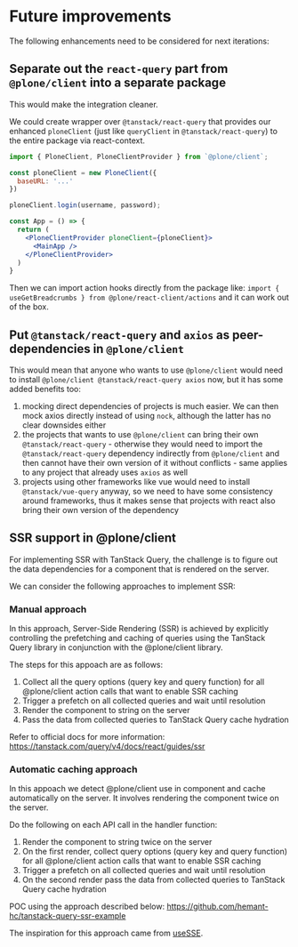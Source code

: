 # Future improvements

The following enhancements need to be considered for next iterations:

## Separate out the `react-query` part from `@plone/client` into a separate package

This would make the integration cleaner.

We could create wrapper over `@tanstack/react-query` that provides our enhanced `ploneClient` (just like `queryClient` in `@tanstack/react-query`) to the entire package via react-context.

```jsx
import { PloneClient, PloneClientProvider } from `@plone/client`;

const ploneClient = new PloneClient({
  baseURL: '...'
})

ploneClient.login(username, password);

const App = () => {
  return (
    <PloneClientProvider ploneClient={ploneClient}>
      <MainApp />
    </PloneClientProvider>
  )
}
```

Then we can import action hooks directly from the package like: `import { useGetBreadcrumbs } from @plone/react-client/actions` and it can work out of the box.

## Put `@tanstack/react-query` and `axios` as peer-dependencies in `@plone/client`

This would mean that anyone who wants to use `@plone/client` would need to install `@plone/client @tanstack/react-query axios` now, but it has some added benefits too:

1. mocking direct dependencies of projects is much easier. We can then mock axios directly instead of using `nock`, although the latter has no clear downsides either
2. the projects that wants to use `@plone/client` can bring their own `@tanstack/react-query` - otherwise they would need to import the `@tanstack/react-query` dependency indirectly from `@plone/client` and then cannot have their own version of it without conflicts - same applies to any project that already uses `axios` as well
3. projects using other frameworks like vue would need to install `@tanstack/vue-query` anyway, so we need to have some consistency around frameworks, thus it makes sense that projects with react also bring their own version of the dependency

## SSR support in @plone/client

For implementing SSR with TanStack Query, the challenge is to figure out the data dependencies for a component that is rendered on the server.

We can consider the following approaches to implement SSR:

### Manual approach

In this approach, Server-Side Rendering (SSR) is achieved by explicitly controlling the prefetching and caching of queries using the TanStack Query library in conjunction with the @plone/client library.

The steps for this appoach are as follows:

1. Collect all the query options (query key and query function) for all @plone/client action calls that want to enable SSR caching
2. Trigger a prefetch on all collected queries and wait until resolution
3. Render the component to string on the server
4. Pass the data from collected queries to TanStack Query cache hydration

Refer to official docs for more information: https://tanstack.com/query/v4/docs/react/guides/ssr

### Automatic caching approach

In this appoach we detect @plone/client use in component and cache automatically on the server. It involves rendering the component twice on the server.

Do the following on each API call in the handler function:

1. Render the component to string twice on the server
2. On the first render, collect query options (query key and query function) for all @plone/client action calls that want to enable SSR caching
3. Trigger a prefetch on all collected queries and wait until resolution
4. On the second render pass the data from collected queries to TanStack Query cache hydration

POC using the approach described below: https://github.com/hemant-hc/tanstack-query-ssr-example

The inspiration for this approach came from [useSSE](https://github.com/kmoskwiak/useSSE).
